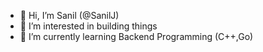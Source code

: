 - 👋 Hi, I’m Sanil (@SanilJ)
- 👀 I’m interested in building things
- 🌱 I’m currently learning Backend Programming (C++,Go)

<!---
SanilJ/SanilJ is a ✨ special ✨ repository because its `README.md` (this file) appears on your GitHub profile.
You can click the Preview link to take a look at your changes.
--->
